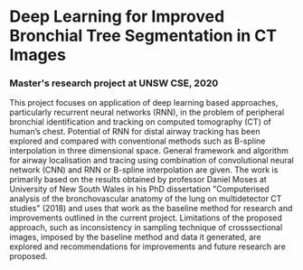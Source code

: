 # Deep Learning for Improved Bronchial Tree Segmentation in CT Images
### Master's research project at UNSW CSE, 2020
This project focuses on application of deep learning based approaches, particularly recurrent neural
networks (RNN), in the problem of peripheral bronchial identification and tracking on computed
tomography (CT) of human’s chest. Potential of RNN for distal airway tracking has been explored
and compared with conventional methods such as B-spline interpolation in three dimensional
space. General framework and algorithm for airway localisation and tracing using combination of
convolutional neural network (CNN) and RNN or B-spline interpolation are given.
The work is primarily based on the results obtained by professor Daniel Moses at University of
New South Wales in his PhD dissertation "Computerised analysis of the bronchovascular anatomy
of the lung on multidetector CT studies" (2018) and uses that work as the baseline method for
research and improvements outlined in the current project.
Limitations of the proposed approach, such as inconsistency in sampling technique of crosssectional
images, imposed by the baseline method and data it generated, are explored and recommendations
for improvements and future research are proposed.
